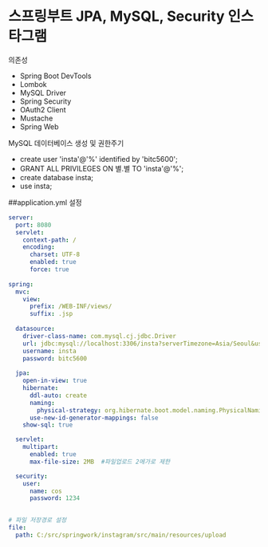 # 스프링부트 JPA, MySQL, Security 인스타그램

의존성
- Spring Boot DevTools
- Lombok
- MySQL Driver
- Spring Security
- OAuth2 Client
- Mustache
- Spring Web

MySQL 데이터베이스 생성 및 권한주기 
- create user 'insta'@'%' identified by 'bitc5600';
- GRANT ALL PRIVILEGES ON 별.별 TO 'insta'@'%';
- create database insta;
- use insta;

##application.yml 설정

```yml
server:
  port: 8080
  servlet:
    context-path: /
    encoding:
      charset: UTF-8
      enabled: true
      force: true
      
spring:
  mvc:
    view:
      prefix: /WEB-INF/views/
      suffix: .jsp
      
  datasource:
    driver-class-name: com.mysql.cj.jdbc.Driver
    url: jdbc:mysql://localhost:3306/insta?serverTimezone=Asia/Seoul&useSSL=false&allowPublicKeyRetrieval=true
    username: insta
    password: bitc5600
    
  jpa:
    open-in-view: true
    hibernate:
      ddl-auto: create
      naming:
        physical-strategy: org.hibernate.boot.model.naming.PhysicalNamingStrategyStandardImpl
      use-new-id-generator-mappings: false
    show-sql: true

  servlet:
    multipart:
      enabled: true
      max-file-size: 2MB  #파일업로드 2메가로 제한

  security:
    user:
      name: cos
      password: 1234

         
# 파일 저장경로 설정 
file:
  path: C:/src/springwork/instagram/src/main/resources/upload 